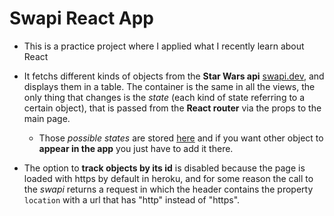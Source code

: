 # Swapi React App
- This is a practice project where I applied what I recently learn about React
- It fetchs different kinds of objects from the **Star Wars api** [swapi.dev](https://swapi.dev), and displays them in a table. The container is the same in all the views, the only thing that changes is the *state* (each kind of state referring to a certain object), that is passed from the **React router** via the props to the main page.
  - Those *possible states* are stored [here](/src/entities/objectOfEntities.js) and if you want other object to **appear in the app** you just have to add it there.

- The option to **track objects by its id** is disabled because the page is loaded with https by default in heroku, and for some reason the call to the *swapi* returns a request in which the header contains the property `location` with a url that has "http" instead of "https".



